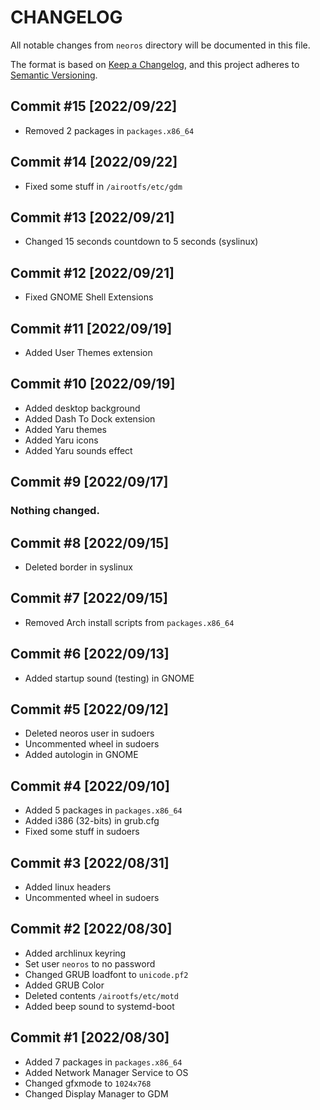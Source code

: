 # CHANGELOG
All notable changes from `neoros` directory will be documented in this file.

The format is based on [Keep a Changelog](https://keepachangelog.com/en/1.0.0/),
and this project adheres to [Semantic Versioning](https://semver.org/spec/v2.0.0.html).

## Commit #15 [2022/09/22]
- Removed 2 packages in `packages.x86_64`

## Commit #14 [2022/09/22]
- Fixed some stuff in `/airootfs/etc/gdm`

## Commit #13 [2022/09/21]
- Changed 15 seconds countdown to 5 seconds (syslinux)

## Commit #12 [2022/09/21]
- Fixed GNOME Shell Extensions

## Commit #11 [2022/09/19]
- Added User Themes extension

## Commit #10 [2022/09/19]
- Added desktop background
- Added Dash To Dock extension
- Added Yaru themes
- Added Yaru icons
- Added Yaru sounds effect

## Commit #9 [2022/09/17]
### Nothing changed.

## Commit #8 [2022/09/15]
- Deleted border in syslinux

## Commit #7 [2022/09/15]
- Removed Arch install scripts from `packages.x86_64`

## Commit #6 [2022/09/13]
- Added startup sound (testing) in GNOME

## Commit #5 [2022/09/12]
- Deleted neoros user in sudoers
- Uncommented wheel in sudoers
- Added autologin in GNOME

## Commit #4 [2022/09/10]
- Added 5 packages in `packages.x86_64`
- Added i386 (32-bits) in grub.cfg
- Fixed some stuff in sudoers

## Commit #3 [2022/08/31]
- Added linux headers
- Uncommented wheel in sudoers

## Commit #2 [2022/08/30]
- Added archlinux keyring
- Set user `neoros` to no password
- Changed GRUB loadfont to `unicode.pf2`
- Added GRUB Color
- Deleted contents `/airootfs/etc/motd`
- Added beep sound to systemd-boot

## Commit #1 [2022/08/30]
- Added 7 packages in `packages.x86_64`
- Added Network Manager Service to OS
- Changed gfxmode to `1024x768`
- Changed Display Manager to GDM
